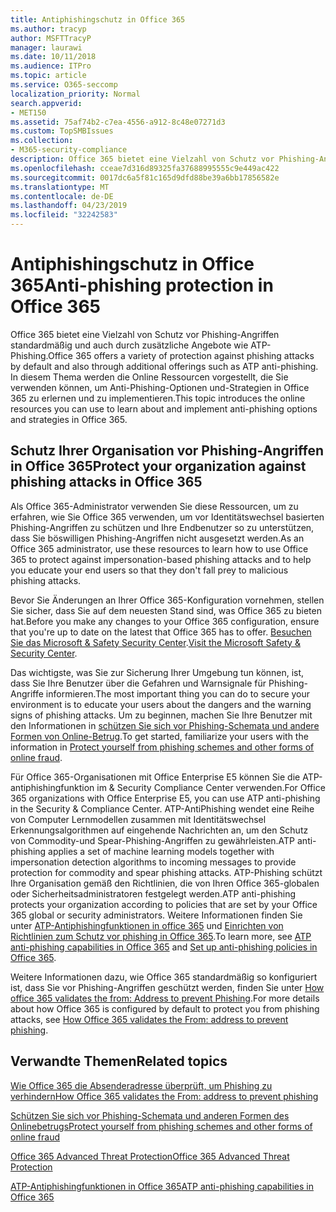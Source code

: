 ```yaml
---
title: Antiphishingschutz in Office 365
ms.author: tracyp
author: MSFTTracyP
manager: laurawi
ms.date: 10/11/2018
ms.audience: ITPro
ms.topic: article
ms.service: O365-seccomp
localization_priority: Normal
search.appverid:
- MET150
ms.assetid: 75af74b2-c7ea-4556-a912-8c48e07271d3
ms.custom: TopSMBIssues
ms.collection:
- M365-security-compliance
description: Office 365 bietet eine Vielzahl von Schutz vor Phishing-Angriffen standardmäßig und auch durch zusätzliche Angebote wie ATP-Phishing. In diesem Thema werden die Online Ressourcen vorgestellt, die Sie verwenden können, um Anti-Phishing-Optionen und-Strategien in Office 365 zu erlernen und zu implementieren.
ms.openlocfilehash: cceae7d316d89325fa37688995555c9e449ac422
ms.sourcegitcommit: 0017dc6a5f81c165d9dfd88be39a6bb17856582e
ms.translationtype: MT
ms.contentlocale: de-DE
ms.lasthandoff: 04/23/2019
ms.locfileid: "32242583"
---
```

# <a name="anti-phishing-protection-in-office-365"></a><span data-ttu-id="ddf3b-104">Antiphishingschutz in Office 365</span><span class="sxs-lookup"><span data-stu-id="ddf3b-104">Anti-phishing protection in Office 365</span></span>

<span data-ttu-id="ddf3b-105">Office 365 bietet eine Vielzahl von Schutz vor Phishing-Angriffen standardmäßig und auch durch zusätzliche Angebote wie ATP-Phishing.</span><span class="sxs-lookup"><span data-stu-id="ddf3b-105">Office 365 offers a variety of protection against phishing attacks by default and also through additional offerings such as ATP anti-phishing.</span></span> <span data-ttu-id="ddf3b-106">In diesem Thema werden die Online Ressourcen vorgestellt, die Sie verwenden können, um Anti-Phishing-Optionen und-Strategien in Office 365 zu erlernen und zu implementieren.</span><span class="sxs-lookup"><span data-stu-id="ddf3b-106">This topic introduces the online resources you can use to learn about and implement anti-phishing options and strategies in Office 365.</span></span>
  
## <a name="protect-your-organization-against-phishing-attacks-in-office-365"></a><span data-ttu-id="ddf3b-107">Schutz Ihrer Organisation vor Phishing-Angriffen in Office 365</span><span class="sxs-lookup"><span data-stu-id="ddf3b-107">Protect your organization against phishing attacks in Office 365</span></span>

<span data-ttu-id="ddf3b-108">Als Office 365-Administrator verwenden Sie diese Ressourcen, um zu erfahren, wie Sie Office 365 verwenden, um vor Identitätswechsel basierten Phishing-Angriffen zu schützen und Ihre Endbenutzer so zu unterstützen, dass Sie böswilligen Phishing-Angriffen nicht ausgesetzt werden.</span><span class="sxs-lookup"><span data-stu-id="ddf3b-108">As an Office 365 administrator, use these resources to learn how to use Office 365 to protect against impersonation-based phishing attacks and to help you educate your end users so that they don't fall prey to malicious phishing attacks.</span></span>
  
<span data-ttu-id="ddf3b-109">Bevor Sie Änderungen an Ihrer Office 365-Konfiguration vornehmen, stellen Sie sicher, dass Sie auf dem neuesten Stand sind, was Office 365 zu bieten hat.</span><span class="sxs-lookup"><span data-stu-id="ddf3b-109">Before you make any changes to your Office 365 configuration, ensure that you're up to date on the latest that Office 365 has to offer.</span></span> <span data-ttu-id="ddf3b-110">[Besuchen Sie das Microsoft &amp; Safety Security Center](https://www.microsoft.com/security/default.aspx).</span><span class="sxs-lookup"><span data-stu-id="ddf3b-110">[Visit the Microsoft Safety &amp; Security Center](https://www.microsoft.com/security/default.aspx).</span></span>
  
<span data-ttu-id="ddf3b-111">Das wichtigste, was Sie zur Sicherung Ihrer Umgebung tun können, ist, dass Sie Ihre Benutzer über die Gefahren und Warnsignale für Phishing-Angriffe informieren.</span><span class="sxs-lookup"><span data-stu-id="ddf3b-111">The most important thing you can do to secure your environment is to educate your users about the dangers and the warning signs of phishing attacks.</span></span> <span data-ttu-id="ddf3b-112">Um zu beginnen, machen Sie Ihre Benutzer mit den Informationen in [schützen Sie sich vor Phishing-Schemata und andere Formen von Online-Betrug](https://support.office.com/article/f84750b4-2f2c-46c3-89f6-e65f7f8c3546).</span><span class="sxs-lookup"><span data-stu-id="ddf3b-112">To get started, familiarize your users with the information in [Protect yourself from phishing schemes and other forms of online fraud](https://support.office.com/article/f84750b4-2f2c-46c3-89f6-e65f7f8c3546).</span></span>
  
<span data-ttu-id="ddf3b-113">Für Office 365-Organisationen mit Office Enterprise E5 können Sie die ATP-antiphishingfunktion im &amp; Security Compliance Center verwenden.</span><span class="sxs-lookup"><span data-stu-id="ddf3b-113">For Office 365 organizations with Office Enterprise E5, you can use ATP anti-phishing in the Security &amp; Compliance Center.</span></span> <span data-ttu-id="ddf3b-114">ATP-AntiPhishing wendet eine Reihe von Computer Lernmodellen zusammen mit Identitätswechsel Erkennungsalgorithmen auf eingehende Nachrichten an, um den Schutz von Commodity-und Spear-Phishing-Angriffen zu gewährleisten.</span><span class="sxs-lookup"><span data-stu-id="ddf3b-114">ATP anti-phishing applies a set of machine learning models together with impersonation detection algorithms to incoming messages to provide protection for commodity and spear phishing attacks.</span></span> <span data-ttu-id="ddf3b-115">ATP-Phishing schützt Ihre Organisation gemäß den Richtlinien, die von Ihren Office 365-globalen oder Sicherheitsadministratoren festgelegt werden.</span><span class="sxs-lookup"><span data-stu-id="ddf3b-115">ATP anti-phishing protects your organization according to policies that are set by your Office 365 global or security administrators.</span></span> <span data-ttu-id="ddf3b-116">Weitere Informationen finden Sie unter [ATP-Antiphishingfunktionen in office 365](atp-anti-phishing.md) und [Einrichten von Richtlinien zum Schutz vor phishing in Office 365](set-up-anti-phishing-policies.md).</span><span class="sxs-lookup"><span data-stu-id="ddf3b-116">To learn more, see [ATP anti-phishing capabilities in Office 365](atp-anti-phishing.md) and [Set up anti-phishing policies in Office 365](set-up-anti-phishing-policies.md).</span></span>
  
<span data-ttu-id="ddf3b-117">Weitere Informationen dazu, wie Office 365 standardmäßig so konfiguriert ist, dass Sie vor Phishing-Angriffen geschützt werden, finden Sie unter [How office 365 validates the from: Address to prevent Phishing](how-office-365-validates-the-from-address.md).</span><span class="sxs-lookup"><span data-stu-id="ddf3b-117">For more details about how Office 365 is configured by default to protect you from phishing attacks, see [How Office 365 validates the From: address to prevent phishing](how-office-365-validates-the-from-address.md).</span></span>
  
## <a name="related-topics"></a><span data-ttu-id="ddf3b-118">Verwandte Themen</span><span class="sxs-lookup"><span data-stu-id="ddf3b-118">Related topics</span></span>

[<span data-ttu-id="ddf3b-119">Wie Office 365 die Absenderadresse überprüft, um Phishing zu verhindern</span><span class="sxs-lookup"><span data-stu-id="ddf3b-119">How Office 365 validates the From: address to prevent phishing</span></span>](how-office-365-validates-the-from-address.md)
  
[<span data-ttu-id="ddf3b-120">Schützen Sie sich vor Phishing-Schemata und anderen Formen des Onlinebetrugs</span><span class="sxs-lookup"><span data-stu-id="ddf3b-120">Protect yourself from phishing schemes and other forms of online fraud</span></span>](https://support.office.com/article/f84750b4-2f2c-46c3-89f6-e65f7f8c3546)
  
[<span data-ttu-id="ddf3b-121">Office 365 Advanced Threat Protection</span><span class="sxs-lookup"><span data-stu-id="ddf3b-121">Office 365 Advanced Threat Protection</span></span>](office-365-atp.md)
  
[<span data-ttu-id="ddf3b-122">ATP-Antiphishingfunktionen in Office 365</span><span class="sxs-lookup"><span data-stu-id="ddf3b-122">ATP anti-phishing capabilities in Office 365</span></span>](atp-anti-phishing.md)
  

